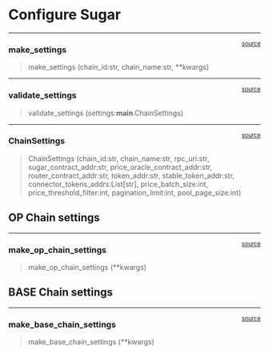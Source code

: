 # Configure Sugar


<!-- WARNING: THIS FILE WAS AUTOGENERATED! DO NOT EDIT! -->

------------------------------------------------------------------------

<a
href="https://github.com/velodrome-finance/sugar-sdk/blob/main/sugar/config.py#L58"
target="_blank" style="float:right; font-size:smaller">source</a>

### make_settings

>  make_settings (chain_id:str, chain_name:str, **kwargs)

------------------------------------------------------------------------

<a
href="https://github.com/velodrome-finance/sugar-sdk/blob/main/sugar/config.py#L54"
target="_blank" style="float:right; font-size:smaller">source</a>

### validate_settings

>  validate_settings (settings:__main__.ChainSettings)

------------------------------------------------------------------------

<a
href="https://github.com/velodrome-finance/sugar-sdk/blob/main/sugar/config.py#L23"
target="_blank" style="float:right; font-size:smaller">source</a>

### ChainSettings

>  ChainSettings (chain_id:str, chain_name:str, rpc_uri:str,
>                     sugar_contract_addr:str, price_oracle_contract_addr:str,
>                     router_contract_addr:str, token_addr:str,
>                     stable_token_addr:str, connector_tokens_addrs:List[str],
>                     price_batch_size:int, price_threshold_filter:int,
>                     pagination_limit:int, pool_page_size:int)

## OP Chain settings

------------------------------------------------------------------------

<a
href="https://github.com/velodrome-finance/sugar-sdk/blob/main/sugar/config.py#L72"
target="_blank" style="float:right; font-size:smaller">source</a>

### make_op_chain_settings

>  make_op_chain_settings (**kwargs)

## BASE Chain settings

------------------------------------------------------------------------

<a
href="https://github.com/velodrome-finance/sugar-sdk/blob/main/sugar/config.py#L85"
target="_blank" style="float:right; font-size:smaller">source</a>

### make_base_chain_settings

>  make_base_chain_settings (**kwargs)
